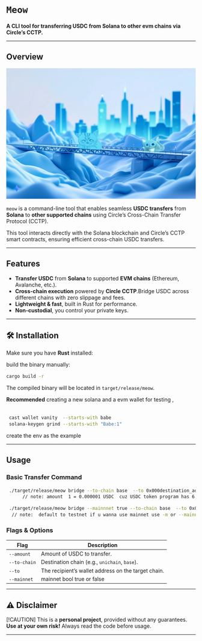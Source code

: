 # `Meow`

 **A CLI tool for transferring USDC from Solana to other evm chains via Circle’s CCTP.**


---

##  Overview
![meooow](meow.jpeg )

`meow` is a command-line tool that enables seamless **USDC transfers** from **Solana** to **other supported chains** using Circle’s Cross-Chain Transfer Protocol (CCTP).

This tool interacts directly with the Solana blockchain and Circle’s CCTP smart contracts, ensuring efficient cross-chain USDC transfers.



---

##  Features

- **Transfer USDC** from **Solana** to supported **EVM chains** (Ethereum, Avalanche, etc.).
- **Cross-chain execution** powered by **Circle CCTP**.Bridge USDC across different chains with zero slippage and fees.
- **Lightweight & fast**, built in Rust for performance.
- **Non-custodial**, you control your private keys.

---

## 🛠 Installation

Make sure you have **Rust** installed:

build the binary manually:

```sh
cargo build -r
```
The compiled binary will be located in `target/release/meow`.

**Recommended** creating a new solana and a evm wallet for testing , 

```sh

 cast wallet vanity  --starts-with babe         
 solana-keygen grind --starts-with "Babe:1"  

 ```

create the env as the example 

---


## Usage

### Basic Transfer Command
```sh
 ./target/release/meow bridge --to-chain base  --to 0x000destination_address  --amount 1                                                 
      // note: amount  1 = 0.000001 USDC  cuz USDC token program has 6 decimal points on solana chain             
```
```sh
 ./target/release/meow bridge --mainnnet true --to-chain base  --to 0x000destination_address  --amount 1                                                 
  // note:  default to testnet if u wanna use mainnet use -m or --mainnnet true         
```

### Flags & Options
| Flag | Description |
|------|------------|
| `--amount` | Amount of USDC to transfer. |
| `--to-chain` | Destination chain (e.g., `unichain`, `base`). |
| `--to` | The recipient’s wallet address on the target chain. |
| `--mainnet` |  mainnet bool true or false|


---
## ⚠ Disclaimer

[!CAUTION]
This is a **personal project**, provided  without any guarantees. **Use at your own risk!** Always read the code before usage.

---

